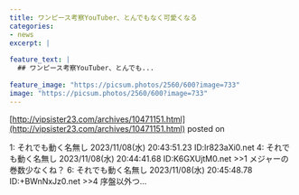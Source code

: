 ```yaml
---
title: ワンピース考察YouTuber、とんでもなく可愛くなる
categories:
- news
excerpt: |
  
feature_text: |
  ## ワンピース考察YouTuber、とんでも...
  
feature_image: "https://picsum.photos/2560/600?image=733"
image: "https://picsum.photos/2560/600?image=733"
---
```


[http://vipsister23.com/archives/10471151.html](http://vipsister23.com/archives/10471151.html)
posted on 

<!--more-->

1: それでも動く名無し 2023/11/08(水) 20:43:51.23 ID:lr823aXi0.net 4: それでも動く名無し 2023/11/08(水) 20:44:41.68 ID:K6GXUjtM0.net &gt;&gt;1 メジャーの巻数少なくね？ 6: それでも動く名無し 2023/11/08(水) 20:45:48.78 ID:+BWnNxJz0.net &gt;&gt;4 序盤以外つ...
